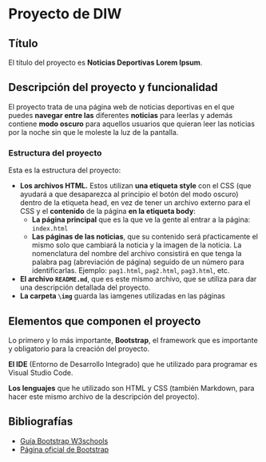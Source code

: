 # Proyecto de DIW

## Título
El título del proyecto es **Noticias Deportivas Lorem Ipsum**.

## Descripción del proyecto y funcionalidad
El proyecto trata de una página web de noticias deportivas en el que puedes **navegar entre las** diferentes **noticias** para leerlas y además contiene **modo oscuro** para aquellos usuarios que quieran leer las noticias por la noche sin que le moleste la luz de la pantalla.

### Estructura del proyecto
Esta es la estructura del proyecto:
* **Los archivos HTML.** Estos utilizan **una etiqueta style** con el CSS (que ayudará a que desaparezca al principio el botón del modo oscuro) dentro de la etiqueta head, en vez de tener un archivo externo para el CSS y el **contenido** de la página **en la etiqueta body**:
    * **La página principal** que es la que ve la gente al entrar a la página: `index.html`
    * **Las páginas de las noticias**, que su contenido será pŕacticamente el mismo solo que cambiará la noticia y la imagen de la noticia. La nomenclatura del nombre del archivo consistirá en que tenga la palabra pag (abreviación de página) seguido de un número para identificarlas. Ejemplo: `pag1.html`, `pag2.html`, `pag3.html`, etc.
* **El archivo `README.md`**, que es este mismo archivo, que se utiliza para dar una descripción detallada del proyecto.
* **La carpeta `\img`** guarda las iamgenes utilizadas en las páginas

## Elementos que componen el proyecto
Lo primero y lo más importante, **Bootstrap**, el framework que es importante y obligatorio para la creación del proyecto.

**El IDE** (Entorno de Desarrollo Integrado) que he utilizado para programar es Visual Studio Code.

**Los lenguajes** que he utilizado son HTML y CSS (también Markdown, para hacer este mismo archivo de la descripción del proyecto).

## Bibliografías
* [Guía Bootstrap W3schools]([#sample-section](https://www.w3schools.com/bootstrap5/index.php))
* [Página oficial de Bootstrap](https://getbootstrap.com/docs/5.3/getting-started/introduction/)